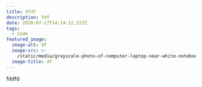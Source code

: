 ```yaml
---
title: dfdf
description: fdf
date: 2020-07-17T14:14:12.221Z
tags:
  - Code
featured_image:
  image-alt: df
  image-src: >-
    /static/media/grayscale-photo-of-computer-laptop-near-white-notebook-and-169573.jpg
  image-title: df
---
```

fddfd
